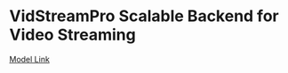 # VidStreamPro Scalable Backend for Video Streaming

[Model Link](https://app.eraser.io/workspace/YtPqZ1VogxGy1jzIDkzj)
